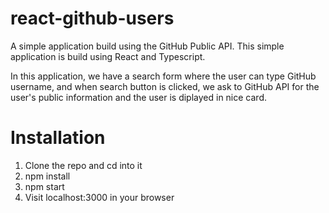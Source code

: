 # react-github-users
A simple application build using the GitHub Public API.
This simple application is build using React and Typescript.

In this application, we have a search form where the user can type GitHub username, 
and when search button is clicked, we ask to GitHub API for the user's public information and 
the user is diplayed in nice card.

# Installation
1. Clone the repo and cd into it
2. npm install
3. npm start 
4. Visit localhost:3000 in your browser


